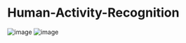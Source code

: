 # Human-Activity-Recognition
![image](https://github.com/Suma031227/Human-Activity-Recognition/assets/135493607/30b2567d-0536-46a8-91f2-a3221a7127fd)
![image](https://github.com/Suma031227/Human-Activity-Recognition/assets/135493607/74f9f6ea-fecb-478c-b3eb-4b84a3985af1)
